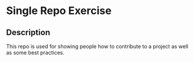 # Single Repo Exercise
## Description
This repo is used for showing people how to contribute to a project as well as some best practices.
